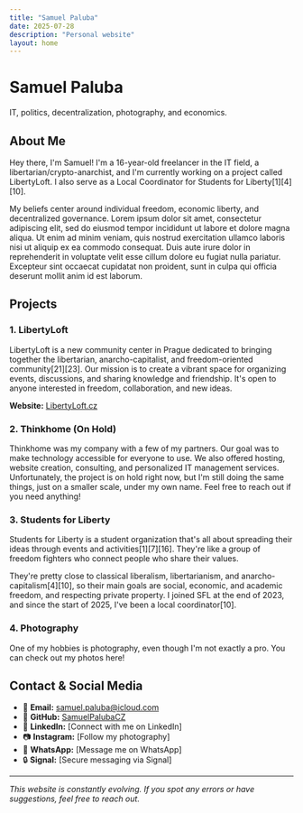 ```yaml
---
title: "Samuel Paluba"
date: 2025-07-28
description: "Personal website"
layout: home
---
```


# Samuel Paluba

IT, politics, decentralization, photography, and economics.

## About Me

Hey there, I'm Samuel! I'm a 16-year-old freelancer in the IT field, a libertarian/crypto-anarchist, and I'm currently working on a project called LibertyLoft. I also serve as a Local Coordinator for Students for Liberty[1][4][10].

My beliefs center around individual freedom, economic liberty, and decentralized governance. Lorem ipsum dolor sit amet, consectetur adipiscing elit, sed do eiusmod tempor incididunt ut labore et dolore magna aliqua. Ut enim ad minim veniam, quis nostrud exercitation ullamco laboris nisi ut aliquip ex ea commodo consequat. Duis aute irure dolor in reprehenderit in voluptate velit esse cillum dolore eu fugiat nulla pariatur. Excepteur sint occaecat cupidatat non proident, sunt in culpa qui officia deserunt mollit anim id est laborum.

## Projects

### 1. LibertyLoft

LibertyLoft is a new community center in Prague dedicated to bringing together the libertarian, anarcho-capitalist, and freedom-oriented community[21][23]. Our mission is to create a vibrant space for organizing events, discussions, and sharing knowledge and friendship. It's open to anyone interested in freedom, collaboration, and new ideas.

**Website:** [LibertyLoft.cz](https://LibertyLoft.cz)

### 2. Thinkhome (On Hold)

Thinkhome was my company with a few of my partners. Our goal was to make technology accessible for everyone to use. We also offered hosting, website creation, consulting, and personalized IT management services. Unfortunately, the project is on hold right now, but I'm still doing the same things, just on a smaller scale, under my own name. Feel free to reach out if you need anything!

### 3. Students for Liberty

Students for Liberty is a student organization that's all about spreading their ideas through events and activities[1][7][16]. They're like a group of freedom fighters who connect people who share their values.

They're pretty close to classical liberalism, libertarianism, and anarcho-capitalism[4][10], so their main goals are social, economic, and academic freedom, and respecting private property. I joined SFL at the end of 2023, and since the start of 2025, I've been a local coordinator[10].

### 4. Photography

One of my hobbies is photography, even though I'm not exactly a pro. You can check out my photos here!

## Contact & Social Media

- 📧 **Email:** [samuel.paluba@icloud.com](mailto:samuel.paluba@icloud.com)
- 🐙 **GitHub:** [SamuelPalubaCZ](https://github.com/SamuelPalubaCZ)
- 💼 **LinkedIn:** [Connect with me on LinkedIn]
- 📷 **Instagram:** [Follow my photography]
- 📱 **WhatsApp:** [Message me on WhatsApp]
- 🔒 **Signal:** [Secure messaging via Signal]

---

*This website is constantly evolving. If you spot any errors or have suggestions, feel free to reach out.*
